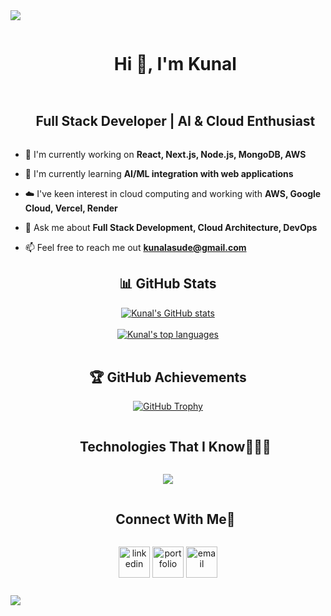 <!--horizontal divider(gradiant)-->
<img src="https://user-images.githubusercontent.com/73097560/115834477-dbab4500-a447-11eb-908a-139a6edaec5c.gif">
<!--h1 without bottom border-->
<div id="user-content-toc">
  <ul align="center">
    <summary><h1 style="display: inline-block">Hi 👋, I'm Kunal</h1></summary>
  </ul>
</div>
<!--h2 without bottom border-->
<div id="user-content-toc">
  <ul align="center">
    <summary><h2 style="display: inline-block">Full Stack Developer | AI & Cloud Enthusiast</h2></summary>
  </ul>
</div>
<!--Intro start-->
<ul>
<li>
<p>🔭 I'm currently working on <strong>React, Next.js, Node.js, MongoDB, AWS</strong></p>
</li>
<li>
<p>🌱 I'm currently learning <strong>AI/ML integration with web applications</strong></p>
</li>
<li>
<p>☁️ I've keen interest in cloud computing and working with <strong>AWS, Google Cloud, Vercel, Render</strong></p>
</li>
<li>
<p>💬 Ask me about <strong>Full Stack Development, Cloud Architecture, DevOps</strong></p>
</li>
<li>
<p>📫 Feel free to reach me out <strong><a href="mailto:kunalasude@gmail.com">kunalasude@gmail.com</a></strong></p>
</li>
</ul>
<!--Intro end-->
<!--- stats & Trophy (start) -->
<div align="center">
  <h2>📊 GitHub Stats</h2>
  <!-- GitHub Streak Stats -->
  <!-- GitHub Stats -->
  <a href="https://github.com/anuraghazra/github-readme-stats">
    <img src="https://github-readme-stats.vercel.app/api?username=KunalAsude&show_icons=true&theme=tokyonight&hide_border=true&count_private=true" alt="Kunal's GitHub stats" />
  </a>
  <br /><br />
  <!-- Top Languages -->
  <a href="https://github.com/anuraghazra/github-readme-stats">
    <img src="https://github-readme-stats.vercel.app/api/top-langs/?username=KunalAsude&layout=compact&theme=tokyonight&hide_border=true&langs_count=8" alt="Kunal's top languages" />
  </a>
</div>
<!--- trophy (start) -->
<div align="center">
  <br />
  <h2>🏆 GitHub Achievements</h2>
  <a href="https://github.com/ryo-ma/github-profile-trophy">
    <img src="https://github-profile-trophy.vercel.app/?username=KunalAsude&theme=nord&row=1&column=7&margin-h=15&margin-w=5&no-bg=true" alt="GitHub Trophy" />
  </a>
</div>
<!--- trophy (end) -->
<!--h1 without bottom border-->
<div id="user-content-toc">
  <ul align="center">
    <summary><h2 style="display: inline-block">Technologies That I Know👨🏻‍💻</h2></summary>
  </ul>
</div>
<!--tech stack icons-->
<p align="center">
  <a href="https://skillicons.dev">
    <img src="https://skillicons.dev/icons?i=js,ts,react,nextjs,nodejs,express,mongodb,postgresql,firebase,tailwind,aws,docker,git,github,python,graphql,vercel,figma,nginx,redis&perline=10">
  </a>
</p>
<!-- Connect with me -->
<!--h2 without bottom border-->
<div id="user-content-toc">
  <ul align="center">
    <summary><h2 style="display: inline-block">Connect With Me🤝</h2></summary>
  </ul>
</div>
<!--icons and links-->
<p align="center">
<a href="https://www.linkedin.com/in/kunalasude/" target="blank"><img align="center" src="https://user-images.githubusercontent.com/88904952/234979284-68c11d7f-1acc-4f0c-ac78-044e1037d7b0.png" alt="linkedin" height="50" width="50"></a>
<a href="https://kunalasude.dev" target="blank"><img align="center" src="https://user-images.githubusercontent.com/88904952/234982196-562aea17-5532-4550-8c08-1c7cb994a541.png" alt="portfolio" height="50" width="50"></a>
<a href="mailto:kunalasude@gmail.com" target="blank"><img align="center" src="https://user-images.githubusercontent.com/88904952/234981169-2dd1e58f-4b7e-468c-8213-034ba62156c3.png" alt="email" height="50" width="50"></a>
</p>
<!--profile visit count-->
<div align="center">
<p><img src="https://komarev.com/ghpvc/?username=KunalAsude&style=for-the-badge&color=blue" alt=""></p>
</div>
<!--horizontal divider(gradiant)-->
<img src="https://user-images.githubusercontent.com/73097560/115834477-dbab4500-a447-11eb-908a-139a6edaec5c.gif">
